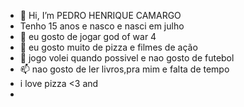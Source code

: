 - 👋 Hi, I’m PEDRO HENRIQUE CAMARGO 
- Tenho 15 anos e nasco e nasci em julho
- 👀 eu gosto de jogar god of war 4
- 🌱 eu gosto muito de pizza e filmes de ação
- 💞️ jogo volei quando possivel e nao gosto de futebol
- 📫 nao gosto de ler livros,pra mim e falta de tempo
-   i love pizza <3 and
-   

<!---
pedrodecamargo/pedrodecamargo is a ✨ special ✨ repository because its `README.md` (this file) appears on your GitHub profile.
You can click the Preview link to take a look at your changes.
--->

